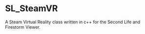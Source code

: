 # SL_SteamVR
A Steam Virtual Reality class written in c++ for the  Second Life and Firestorm Viewer.
